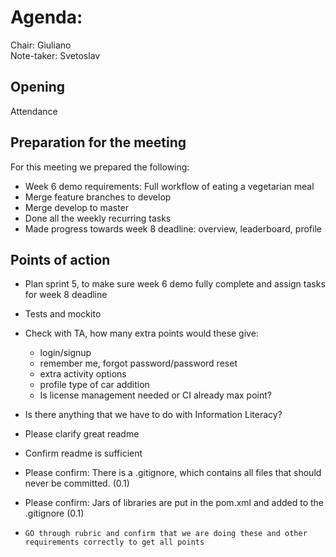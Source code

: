 # Agenda:

Chair: Giuliano   
Note-taker: Svetoslav

## Opening
Attendance

## Preparation for the meeting

For this meeting we prepared the following:

- Week 6 demo requirements: Full workflow of eating a vegetarian meal
- Merge feature branches to develop
- Merge develop to master
- Done all the weekly recurring tasks
- Made progress towards week 8 deadline: overview, leaderboard, profile


## Points of action

- Plan sprint 5, to make sure week 6 demo fully complete and assign tasks for week 8 deadline
- Tests and mockito
- Check with TA, how many extra points would these give:
    - login/signup
    - remember me, forgot password/password reset
    - extra activity options
    - profile type of car addition
    - Is license management needed or CI already max point?
    
- Is there anything that we have to do with Information Literacy?
- Please clarify great readme
- Confirm readme is sufficient
- Please confirm: There is a .gitignore, which contains all files that should never be committed. (0.1)
- Please confirm:  Jars of libraries are put in the pom.xml and added to the .gitignore (0.1)
    
- `GO through rubric and confirm that we are doing these and other requirements correctly to get all points`
